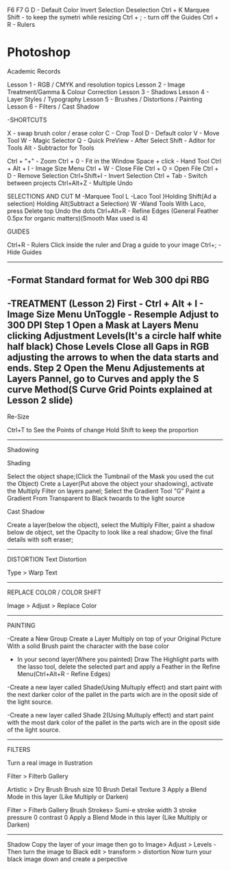 F6
F7
G
D - Default Color
Invert Selection
Deselection
Ctrl + K
Marquee
Shift - to keep the symetri while resizing
Ctrl + ; - turn off the Guides
Ctrl + R - Rulers





# Photoshop
Academic Records


Lesson 1 - RGB / CMYK and resolution topics
Lesson 2 - Image Treatment/Gamma & Colour Correction
Lesson 3 - Shadows
Lesson 4 - Layer Styles / Typography
Lesson 5 - Brushes / Distortions / Painting
Lesson 6 - Filters / Cast Shadow

-SHORTCUTS

X - swap brush color / erase color
C - Crop Tool
D - Default color
V - Move Tool
W - Magic Selector
Q - Quick PreView - After Select
Shift - Aditor for Tools
Alt - Subtractor for Tools

Ctrl + "+" - Zoom
Ctrl + 0 - Fit in the Window
Space + click - Hand Tool
Ctrl + Alt + I - Image Size Menu
Ctrl + W - Close File
Ctrl + O = Open File 
Ctrl + D - Remove Selection
Ctrl+Shift+I - Invert Selection
Ctrl + Tab - Switch between projects
Ctrl+Alt+Z - Multiple Undo


SELECTIONS AND CUT
M -Marquee Tool
L -Laco Tool       }Holding Shift(Ad a selection) Holding Alt(Subtract a Selection)
W -Wand Tools       With Laco, press Delete top Undo the dots
Ctrl+Alt+R - Refine Edges (General Feather 0.5px for organic matters)(Smooth Max used is 4)



GUIDES

Ctrl+R - Rulers
Click inside the ruler and Drag a guide to your image
Ctrl+; - Hide Guides


------------------------------------------------

-Format
Standard format for Web 
300 dpi 
RBG 
--------------------------------------------------------


-TREATMENT
(Lesson 2)
First - Ctrl + Alt + I - Image Size Menu
UnToggle - Resemple
Adjust to 300 DPI
Step 1
Open a Mask at Layers Menu clicking Adjustment Levels(It's a circle half white half black)
Chose Levels
Close all Gaps in RGB adjusting the arrows to when the data starts and ends.
Step 2
Open the Menu Adjustements at Layers Pannel, go to Curves and apply the S curve Method(S Curve Grid Points explained at Lesson 2 slide)
---------------------------------------------------------------------------

Re-Size

Ctrl+T to See the Points of change
Hold Shift to keep the proportion

------------------------------------------------------------------------------

Shadowing

Shading

Select the object shape;(Click the Tumbnail of the Mask you used the cut the Object)
Crete a Layer(Put above the object your shadowing), activate the Multiply Filter on layers panel;
Select the Gradient Tool "G" Paint a Gradient From Transparent to Black twoards to the light source 

Cast Shadow

Create a layer(below the object), select the Multiply Filter, paint a shadow below de object, set the Opacity to look like a real shadow;
Give the final details with soft eraser;

-------------------------------------------------------------------------------------------------------------------------------
DISTORTION
Text Distortion

Type > Warp Text

-----------------------------------------------------------------------------------------------------------------------------------
REPLACE COLOR / COLOR SHIFT

Image > Adjust > Replace Color

--------------------------------------------------------------------------------------------------------------------------------------
PAINTING

-Create a New Group 
Create a Layer Multiply on top of your Original Picture
With a solid Brush paint the character with the base color

- In your second layer(Where you painted)
Draw The Highlight parts with the lasso tool, delete the selected part and apply a Feather in the Refine Menu(Ctrl+Alt+R - Refine Edges)

-Create a new layer called Shade(Using Multuply effect) and start paint with the next darker color of the pallet in the parts wich are in the oposit side of the light source. 

-Create a new layer called Shade 2(Using Multuply effect) and start paint with the most dark color of the pallet in the parts wich are in the oposit side of the light source. 

---------------------------------------------------------------------------------------------------------------------------------------
FILTERS

Turn a real image in Ilustration



Filter > Filterb Gallery

Artistic > Dry Brush
Brush size 10
Brush Detail 
Texture 3
Apply a Blend Mode in this layer (Like Multiply or Darken)



Filter > Filterb Gallery
Brush Strokes> Sumi-e
stroke width 3
stroke pressure 0
contrast 0
Apply a Blend Mode in this layer (Like Multiply or Darken)


-----------------------------------------------------------------------------------------------------------------------

Shadow
Copy the layer of your image then go to Image> Adjust > Levels - Then turn the image to Black
edit > transform > distortion
Now turn your black image down and create a perpective 





